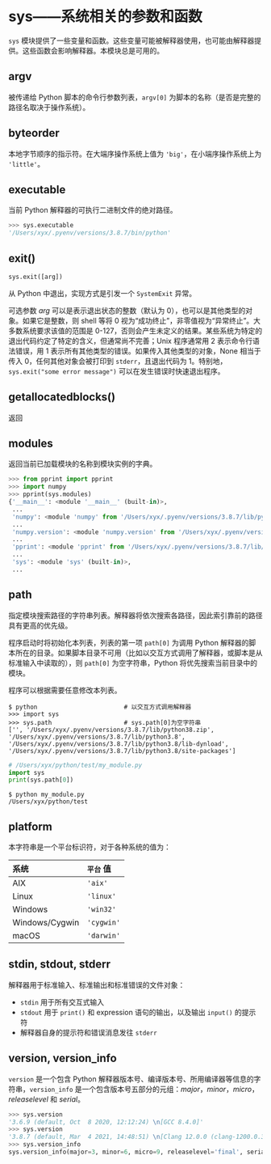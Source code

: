 # sys——系统相关的参数和函数

`sys` 模块提供了一些变量和函数。这些变量可能被解释器使用，也可能由解释器提供。这些函数会影响解释器。本模块总是可用的。

## argv

被传递给 Python 脚本的命令行参数列表，`argv[0]` 为脚本的名称（是否是完整的路径名取决于操作系统）。

## byteorder

本地字节顺序的指示符。在大端序操作系统上值为 `'big'`，在小端序操作系统上为 `'little'`。

## executable

当前 Python 解释器的可执行二进制文件的绝对路径。

```python
>>> sys.executable
'/Users/xyx/.pyenv/versions/3.8.7/bin/python'
```

## exit()

```python
sys.exit([arg])
```

从 Python 中退出，实现方式是引发一个 `SystemExit` 异常。

可选参数 *arg* 可以是表示退出状态的整数（默认为 0），也可以是其他类型的对象。如果它是整数，则 shell 等将 0 视为“成功终止”，非零值视为“异常终止”。大多数系统要求该值的范围是 0-127，否则会产生未定义的结果。某些系统为特定的退出代码约定了特定的含义，但通常尚不完善；Unix 程序通常用 2 表示命令行语法错误，用 1 表示所有其他类型的错误。如果传入其他类型的对象，None 相当于传入 0，任何其他对象会被打印到 `stderr`，且退出代码为 1。特别地，`sys.exit("some error message")` 可以在发生错误时快速退出程序。

## getallocatedblocks()

返回

## modules

返回当前已加载模块的名称到模块实例的字典。

```python
>>> from pprint import pprint
>>> import numpy
>>> pprint(sys.modules)
{'__main__': <module '__main__' (built-in)>,
 ...
 'numpy': <module 'numpy' from '/Users/xyx/.pyenv/versions/3.8.7/lib/python3.8/site-packages/numpy/__init__.py'>,
 ...
 'numpy.version': <module 'numpy.version' from '/Users/xyx/.pyenv/versions/3.8.7/lib/python3.8/site-packages/numpy/version.py'>,
 ...
 'pprint': <module 'pprint' from '/Users/xyx/.pyenv/versions/3.8.7/lib/python3.8/pprint.py'>,
 ...
 'sys': <module 'sys' (built-in)>,
 ...
```

## path

指定模块搜索路径的字符串列表。解释器将依次搜索各路径，因此索引靠前的路径具有更高的优先级。

程序启动时将初始化本列表，列表的第一项 `path[0]` 为调用 Python 解释器的脚本所在的目录。如果脚本目录不可用（比如以交互方式调用了解释器，或脚本是从标准输入中读取的），则 `path[0]` 为空字符串，Python 将优先搜索当前目录中的模块。

程序可以根据需要任意修改本列表。

```shell
$ python                        # 以交互方式调用解释器
>>> import sys
>>> sys.path                    # sys.path[0]为空字符串
['', '/Users/xyx/.pyenv/versions/3.8.7/lib/python38.zip', '/Users/xyx/.pyenv/versions/3.8.7/lib/python3.8', '/Users/xyx/.pyenv/versions/3.8.7/lib/python3.8/lib-dynload', '/Users/xyx/.pyenv/versions/3.8.7/lib/python3.8/site-packages']
```

```python
# /Users/xyx/python/test/my_module.py
import sys
print(sys.path[0])
```

```shell
$ python my_module.py
/Users/xyx/python/test
```

## platform

本字符串是一个平台标识符，对于各种系统的值为：

| 系统           | `平台` 值  |
| :------------- | :--------- |
| AIX            | `'aix'`    |
| Linux          | `'linux'`  |
| Windows        | `'win32'`  |
| Windows/Cygwin | `'cygwin'` |
| macOS          | `'darwin'` |

## stdin, stdout, stderr

解释器用于标准输入、标准输出和标准错误的文件对象：

* `stdin` 用于所有交互式输入
* `stdout` 用于 `print()` 和 expression 语句的输出，以及输出 `input()` 的提示符
* 解释器自身的提示符和错误消息发往 `stderr`

## version, version_info

`version` 是一个包含 Python 解释器版本号、编译版本号、所用编译器等信息的字符串，`version_info` 是一个包含版本号五部分的元组：*major*，*minor*，*micro*，*releaselevel* 和 *serial*。

```python
>>> sys.version
'3.6.9 (default, Oct  8 2020, 12:12:24) \n[GCC 8.4.0]'
>>> sys.version
'3.8.7 (default, Mar  4 2021, 14:48:51) \n[Clang 12.0.0 (clang-1200.0.32.29)]'
>>> sys.version_info
sys.version_info(major=3, minor=6, micro=9, releaselevel='final', serial=0)
```
